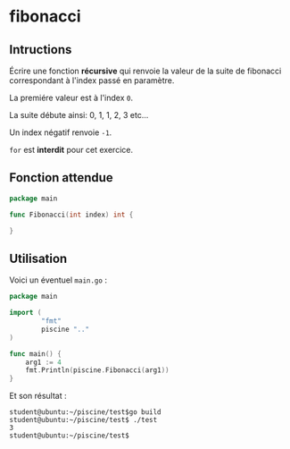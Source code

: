 # fibonacci

## Intructions

Écrire une fonction **récursive** qui renvoie la valeur de la suite de fibonacci correspondant à l'index passé en paramètre.

La premiére valeur est à l'index `0`.

La suite débute ainsi: 0, 1, 1, 2, 3 etc...

Un index négatif renvoie `-1`.

`for` est **interdit** pour cet exercice.

## Fonction attendue

```go
package main

func Fibonacci(int index) int {

}
```

## Utilisation

Voici un éventuel `main.go` :

```go
package main

import (
        "fmt"
        piscine ".."
)

func main() {
	arg1 := 4
	fmt.Println(piscine.Fibonacci(arg1))
}
```

Et son résultat :

```console
student@ubuntu:~/piscine/test$go build
student@ubuntu:~/piscine/test$ ./test
3
student@ubuntu:~/piscine/test$

```
